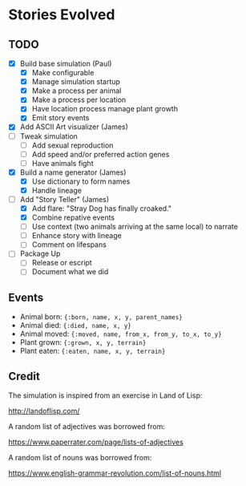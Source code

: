 # Stories Evolved

## TODO

* [x] Build base simulation (Paul)
    * [x] Make configurable
    * [x] Manage simulation startup
    * [x] Make a process per animal
    * [x] Make a process per location
    * [x] Have location process manage plant growth
    * [x] Emit story events
* [X] Add ASCII Art visualizer (James)
* [ ] Tweak simulation
    * [ ] Add sexual reproduction
    * [ ] Add speed and/or preferred action genes
    * [ ] Have animals fight
* [X] Build a name generator (James)
    * [X] Use dictionary to form names
    * [X] Handle lineage
* [ ] Add "Story Teller" (James)
    * [X] Add flare:  "Stray Dog has finally croaked."
    * [X] Combine repative events
    * [ ] Use context (two animals arriving at the same local) to narrate
    * [ ] Enhance story with lineage
    * [ ] Comment on lifespans
* [ ] Package Up
    * [ ] Release or escript
    * [ ] Document what we did

## Events

* Animal born:  `{:born, name, x, y, parent_names}`
* Animal died:  `{:died, name, x, y}`
* Animal moved:  `{:moved, name, from_x, from_y, to_x, to_y}`
* Plant grown:  `{:grown, x, y, terrain}`
* Plant eaten:  `{:eaten, name, x, y, terrain}`

## Credit

The simulation is inspired from an exercise in Land of Lisp:

http://landoflisp.com/

A random list of adjectives was borrowed from:

https://www.paperrater.com/page/lists-of-adjectives

A random list of nouns was borrowed from:

https://www.english-grammar-revolution.com/list-of-nouns.html
